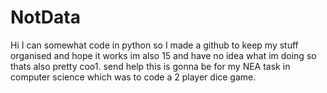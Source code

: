 # NotData
Hi
I can somewhat code in python so I made a github to keep my stuff organised and hope it works
im also 15 and have no idea what im doing so thats also pretty coo1.
send help
this is gonna be for my NEA task in computer science which was to code a 2 player dice game.

